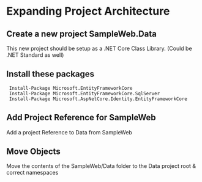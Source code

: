 # Expanding Project Architecture

## Create a new project SampleWeb.Data

This new project should be setup as a .NET Core Class Library.  (Could be .NET Standard as well)

## Install these packages

```
 Install-Package Microsoft.EntityFrameworkCore
 Install-Package Microsoft.EntityFrameworkCore.SqlServer
 Install-Package Microsoft.AspNetCore.Identity.EntityFrameworkCore
```

## Add Project Reference for SampleWeb

Add a project Reference to Data from SampleWeb

## Move Objects
Move the contents of the SampleWeb/Data folder to the Data project root & correct namespaces